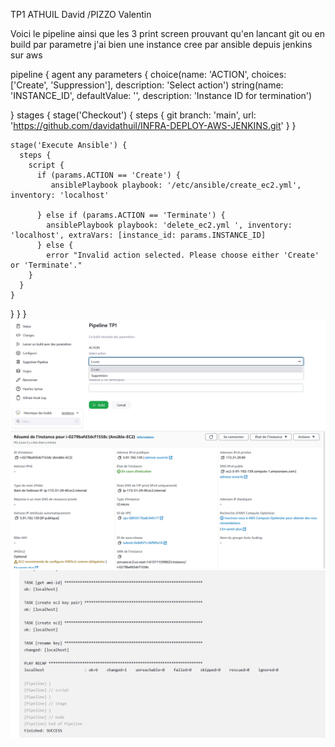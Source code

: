 TP1 ATHUIL David /PIZZO Valentin

Voici le pipeline ainsi que les 3 print screen prouvant qu'en lancant git ou en build par parametre j'ai bien une instance cree par ansible depuis jenkins sur aws


pipeline {
  agent any
  parameters {
    choice(name: 'ACTION', choices: ['Create', 'Suppression'], description: 'Select action')
    string(name: 'INSTANCE_ID', defaultValue: '', description: 'Instance ID for termination')
    
  }
  stages {
    stage('Checkout') {
      steps {
        git branch: 'main', url: 'https://github.com/davidathuil/INFRA-DEPLOY-AWS-JENKINS.git'
      }
    }

    stage('Execute Ansible') {
      steps {
        script {
          if (params.ACTION == 'Create') {
             ansiblePlaybook playbook: '/etc/ansible/create_ec2.yml', inventory: 'localhost'
            
          } else if (params.ACTION == 'Terminate') {
            ansiblePlaybook playbook: 'delete_ec2.yml ', inventory: 'localhost', extraVars: [instance_id: params.INSTANCE_ID]
          } else {
            error "Invalid action selected. Please choose either 'Create' or 'Terminate'."
        }
      }
    }
  }
}
}![alt text](image.png)
![alt text](image-1.png)
![alt text](image-2.png)